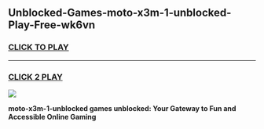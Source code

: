 
## Unblocked-Games-moto-x3m-1-unblocked-Play-Free-wk6vn
<h3>
<a href="https://premium76.site?title=moto-x3m-1-unblocked&ref=18A1">CLICK TO PLAY</a></h3>
<hr>

<h3>
<a href="https://premium76.site?title=moto-x3m-1-unblocked&ref=18A1">CLICK 2 PLAY</a>
  
</h3>

<a href="https://premium76.site?title=moto-x3m-1-unblocked&ref=18A1"><img src="https://clearcache.store/games.png"></a>


**moto-x3m-1-unblocked games unblocked: Your Gateway to Fun and Accessible Online Gaming**
